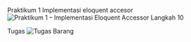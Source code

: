 
Praktikum 1 Implementasi eloquent accesor
![Praktikum 1 – Implementasi Eloquent Accessor Langkah 10](https://github.com/Farhanasyam/Pemrograman-Web-Lanjut-2024/assets/91405258/53b13b9d-719c-4f23-837b-2998854d3704)

Tugas
![Tugas Barang](https://github.com/Farhanasyam/Pemrograman-Web-Lanjut-2024/assets/91405258/7d611cab-7f64-43c2-af47-eae7157d1f10)
